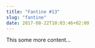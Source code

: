 ```yaml
---
title: "Fantine #13"
slug: "fantine"
date: 2017-08-22T10:03:46+02:00
---
```


This some more content...